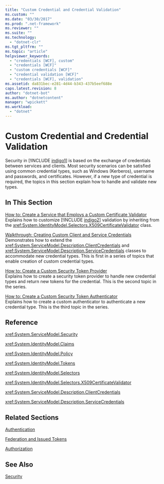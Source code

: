 ```yaml
---
title: "Custom Credential and Credential Validation"
ms.custom: ""
ms.date: "03/30/2017"
ms.prod: ".net-framework"
ms.reviewer: ""
ms.suite: ""
ms.technology: 
  - "dotnet-clr"
ms.tgt_pltfrm: ""
ms.topic: "article"
helpviewer_keywords: 
  - "credentials [WCF], custom"
  - "credentials [WCF]"
  - "custom credentials [WCF]"
  - "credential validation [WCF]"
  - "credentials [WCF], validation"
ms.assetid: da831bec-e281-4d44-b343-437b5eef688e
caps.latest.revision: 8
author: "dotnet-bot"
ms.author: "dotnetcontent"
manager: "wpickett"
ms.workload: 
  - "dotnet"
---
```

# Custom Credential and Credential Validation
Security in [!INCLUDE [indigo1](../../../../includes/indigo1-md.md)] is based on the exchange of credentials between services and clients. Most security scenarios can be satisfied using common credential types, such as Windows (Kerberos), username and passwords, and certificates. However, if a new type of credential is required, the topics in this section explain how to handle and validate new types.  
  
## In This Section  
 [How to: Create a Service that Employs a Custom Certificate Validator](../../../../docs/framework/wcf/extending/how-to-create-a-service-that-employs-a-custom-certificate-validator.md)  
 Explains how to customize [!INCLUDE [indigo2](../../../../includes/indigo2-md.md)] validation by inheriting from the <xref:System.IdentityModel.Selectors.X509CertificateValidator> class.  
  
 [Walkthrough: Creating Custom Client and Service Credentials](../../../../docs/framework/wcf/extending/walkthrough-creating-custom-client-and-service-credentials.md)  
 Demonstrates how to extend the <xref:System.ServiceModel.Description.ClientCredentials> and <xref:System.ServiceModel.Description.ServiceCredentials> classes to accommodate new credential types. This is first in a series of topics that enable creation of custom credential types.  
  
 [How to: Create a Custom Security Token Provider](../../../../docs/framework/wcf/extending/how-to-create-a-custom-security-token-provider.md)  
 Explains how to create a security token provider to handle new credential types and return new tokens for the credential. This is the second topic in the series.  
  
 [How to: Create a Custom Security Token Authenticator](../../../../docs/framework/wcf/extending/how-to-create-a-custom-security-token-authenticator.md)  
 Explains how to create a custom authenticator to authenticate a new credential type. This is the third topic in the series.  
  
## Reference  
 <xref:System.ServiceModel.Security>  
  
 <xref:System.IdentityModel.Claims>  
  
 <xref:System.IdentityModel.Policy>  
  
 <xref:System.IdentityModel.Tokens>  
  
 <xref:System.IdentityModel.Selectors>  
  
 <xref:System.IdentityModel.Selectors.X509CertificateValidator>  
  
 <xref:System.ServiceModel.Description.ClientCredentials>  
  
 <xref:System.ServiceModel.Description.ServiceCredentials>  
  
## Related Sections  
 [Authentication](../../../../docs/framework/wcf/feature-details/authentication-in-wcf.md)  
  
 [Federation and Issued Tokens](../../../../docs/framework/wcf/feature-details/federation-and-issued-tokens.md)  
  
 [Authorization](../../../../docs/framework/wcf/feature-details/authorization-in-wcf.md)  
  
## See Also  
 [Security](../../../../docs/framework/wcf/feature-details/security.md)
